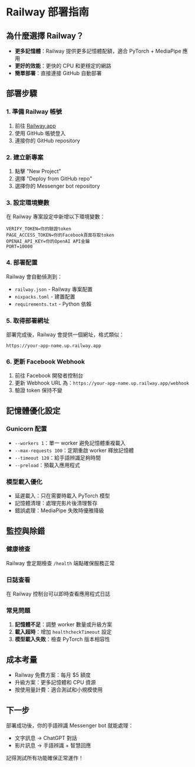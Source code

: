 # Railway 部署指南

## 為什麼選擇 Railway？
- **更多記憶體**：Railway 提供更多記憶體配額，適合 PyTorch + MediaPipe 應用
- **更好的效能**：更快的 CPU 和更穩定的網路
- **簡單部署**：直接連接 GitHub 自動部署

## 部署步驟

### 1. 準備 Railway 帳號
1. 前往 [Railway.app](https://railway.app)
2. 使用 GitHub 帳號登入
3. 連接你的 GitHub repository

### 2. 建立新專案
1. 點擊 "New Project"
2. 選擇 "Deploy from GitHub repo"
3. 選擇你的 Messenger bot repository

### 3. 設定環境變數
在 Railway 專案設定中新增以下環境變數：

```
VERIFY_TOKEN=你的驗證token
PAGE_ACCESS_TOKEN=你的Facebook頁面存取token
OPENAI_API_KEY=你的OpenAI API金鑰
PORT=10000
```

### 4. 部署配置
Railway 會自動偵測到：
- `railway.json` - Railway 專案配置
- `nixpacks.toml` - 建置配置
- `requirements.txt` - Python 依賴

### 5. 取得部署網址
部署完成後，Railway 會提供一個網址，格式類似：
```
https://your-app-name.up.railway.app
```

### 6. 更新 Facebook Webhook
1. 前往 Facebook 開發者控制台
2. 更新 Webhook URL 為：`https://your-app-name.up.railway.app/webhook`
3. 驗證 token 保持不變

## 記憶體優化設定

### Gunicorn 配置
- `--workers 1`：單一 worker 避免記憶體重複載入
- `--max-requests 100`：定期重啟 worker 釋放記憶體
- `--timeout 120`：給手語辨識足夠時間
- `--preload`：預載入應用程式

### 模型載入優化
- 延遲載入：只在需要時載入 PyTorch 模型
- 記憶體清理：處理完影片後清理暫存
- 錯誤處理：MediaPipe 失敗時優雅降級

## 監控與除錯

### 健康檢查
Railway 會定期檢查 `/health` 端點確保服務正常

### 日誌查看
在 Railway 控制台可以即時查看應用程式日誌

### 常見問題
1. **記憶體不足**：調整 worker 數量或升級方案
2. **載入超時**：增加 `healthcheckTimeout` 設定
3. **模型載入失敗**：檢查 PyTorch 版本相容性

## 成本考量
- Railway 免費方案：每月 $5 額度
- 升級方案：更多記憶體和 CPU 資源
- 按使用量計費：適合測試和小規模使用

## 下一步
部署成功後，你的手語辨識 Messenger bot 就能處理：
- 文字訊息 → ChatGPT 對話
- 影片訊息 → 手語辨識 + 智慧回應

記得測試所有功能確保正常運作！ 
